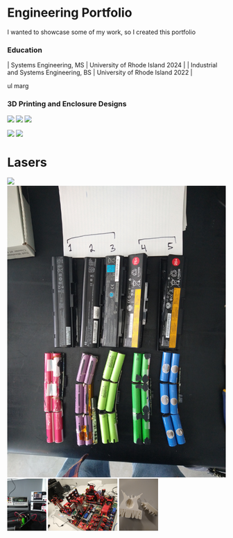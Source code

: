 # Engineering Portfolio

I wanted to showcase some of my work, so I created this portfolio

### Education

| Systems Engineering, MS | University of Rhode Island 2024 |
| Industrial and Systems Engineering, BS | University of Rhode Island 2022 |

ul marg

### 3D Printing and Enclosure Designs
<img src="images/ardu_case.png" height=150>  <img src="images/ardu_case_populated.png" height=150> <img src="images/ardu_case_detail.png" height=150>

<img src="images/assembly_line_controller_nocase.png" height=150> <img src="images/assembly_line_case.png" height=150>

# Lasers
<img src="images/profiler.png" height=200>

<img src="images/IMG_20210406_152803746.jpg" height=auto>
<img src="images/IMG_20210420_183240448.jpg" height=120>
<img src="images/IMG_20210614_120200268.jpg" height=120>
<img src="images/IMG_20230329_203938764.jpg" height=120>